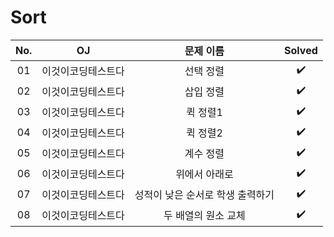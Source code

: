 # Sort


|          No.          |        OJ        |        문제 이름         |        Solved         |
| :-----: |  :--------: |:---------------------: | :-----: |
| 01 | 이것이코딩테스트다 | 선택 정렬 | ✔️ |
| 02 | 이것이코딩테스트다 | 삽입 정렬 | ✔️ |
| 03 | 이것이코딩테스트다 | 퀵 정렬1 | ✔️ |
| 04 | 이것이코딩테스트다 | 퀵 정렬2 | ✔️ |
| 05 | 이것이코딩테스트다 | 계수 정렬 | ✔️ |
| 06 | 이것이코딩테스트다 | 위에서 아래로 | ✔️ |
| 07 | 이것이코딩테스트다 | 성적이 낮은 순서로 학생 출력하기 | ✔️ |
| 08 | 이것이코딩테스트다 | 두 배열의 원소 교체 | ✔️ |